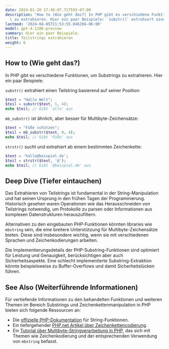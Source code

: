 ```yaml
---
date: 2024-01-20 17:46:07.717593-07:00
description: "How to (Wie geht das?) In PHP gibt es verschiedene Funktionen, um Substrings\
  \ zu extrahieren. Hier ein paar Beispiele: `substr()` extrahiert einen\u2026"
lastmod: '2024-04-05T21:53:55.846266-06:00'
model: gpt-4-1106-preview
summary: Hier ein paar Beispiele.
title: Teilstrings extrahieren
weight: 6
---
```


## How to (Wie geht das?)
In PHP gibt es verschiedene Funktionen, um Substrings zu extrahieren. Hier ein paar Beispiele:

`substr()` extrahiert einen Teilstring basierend auf seiner Position:
```PHP
$text = "Hallo Welt"; 
$teil = substr($text, 1, 4); 
echo $teil; // Gibt 'allo' aus
```

`mb_substr()` ist ähnlich, aber besser für Multibyte-Zeichensätze:
```PHP
$text = "Füße schützen"; 
$teil = mb_substr($text, 0, 4); 
echo $teil; // Gibt 'Füße' aus
```

`strstr()` sucht und extrahiert ab einem bestimmten Zeichenkette:
```PHP
$text = 'hallo@beispiel.de';
$teil = strstr($text, '@');
echo $teil; // Gibt '@beispiel.de' aus
```

## Deep Dive (Tiefer eintauchen)
Das Extrahieren von Teilstrings ist fundamental in der String-Manipulation und hat seinen Ursprung in den frühen Tagen der Programmierung. Historisch gesehen waren Operationen wie das Herausschneiden von Teilstrings notwendig, um Protokolle zu parsen oder Informationen aus komplexen Datenstrukturen herauszufiltern.

Alternativen zu den eingebauten PHP-Funktionen könnten libraries wie `mbstring` sein, die eine breitere Unterstützung für Multibyte-Zeichensätze bieten. Diese sind insbesondere wichtig, wenn sie mit verschiedenen Sprachen und Zeichenkodierungen arbeiten.

Die Implementierungsdetails der PHP-Substring-Funktionen sind optimiert für Leistung und Genauigkeit, berücksichtigen aber auch Sicherheitsaspekte. Eine schlecht implementierte Substring-Extraktion könnte beispielsweise zu Buffer-Overflows und damit Sicherheitslücken führen.

## See Also (Weiterführende Informationen)
Für vertiefende Informationen zu den behandelten Funktionen und weiteren Themen im Bereich Substrings und Zeichenkettenmanipulation in PHP bieten sich folgende Ressourcen an:

- Die [offizielle PHP-Dokumentation](https://www.php.net/manual/de/ref.strings.php) für String-Funktionen.
- Ein tiefergehender [PHP.net Artikel über Zeichenkettencodierung](https://www.php.net/manual/de/language.types.string.php#language.types.string.details).
- Ein [Tutorial über Multibyte-Stringverarbeitung in PHP](https://www.php.net/manual/de/book.mbstring.php), das sich mit Themen wie Zeichenkodierung und der entsprechenden Verwendung von `mbstring` befasst.
